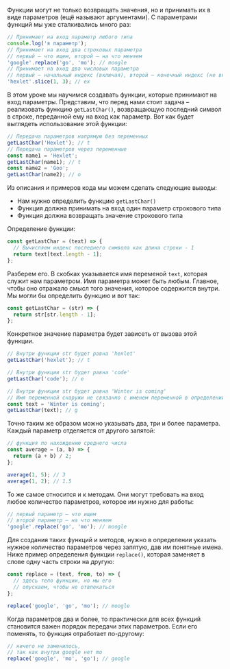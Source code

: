 
Функции могут не только возвращать значения, но и принимать их в виде параметров (ещё называют аргументами). С параметрами функций мы уже сталкивались много раз:

```javascript
// Принимает на вход параметр любого типа
console.log('я параметр');
// Принимает на вход два строковых параметра
// первый – что ищем, второй – на что меняем
'google'.replace('go', 'mo'); // moogle
// Принимает на вход два числовых параметра
// первый – начальный индекс (включая), второй – конечный индекс (не включая)
'hexlet'.slice(1, 3); // ex
```

В этом уроке мы научимся создавать функции, которые принимают на вход параметры. Представим, что перед нами стоит задача – реализовать функцию `getLastChar()`, возвращающую последний символ в строке, переданной ему на вход как параметр. Вот как будет выглядеть использование этой функции:

```javascript
// Передача параметров напрямую без переменных
getLastChar('Hexlet'); // t
// Передача параметров через переменные
const name1 = 'Hexlet';
getLastChar(name1); // t
const name2 = 'Goo';
getLastChar(name2); // o
```

Из описания и примеров кода мы можем сделать следующие выводы:

* Нам нужно определить функцию `getLastChar()`
* Функция должна принимать на вход один параметр строкового типа
* Функция должна возвращать значение строкового типа

Определение функции:

```javascript
const getLastChar = (text) => {
  // Вычисляем индекс последнего символа как длина строки - 1
  return text[text.length - 1];
};
```

Разберем его. В скобках указывается имя переменой `text`, которая служит нам параметром. Имя параметра может быть любым. Главное, чтобы оно отражало смысл того значения, которое содержится внутри. Мы могли бы определить функцию и вот так:

```javascript
const getLastChar = (str) => {
  return str[str.length - 1];
};
```

Конкретное значение параметра будет зависеть от вызова этой функции.

```javascript
// Внутри функции str будет равна 'hexlet'
getLastChar('hexlet'); // t

// Внутри функции str будет равна 'code'
getLastChar('code'); // e

// Внутри функции str будет равна 'Winter is coming'
// Имя переменной снаружи не связанно с именем переменной в определении функции
const text = 'Winter is coming';
getLastChar(text); // g
```

Точно таким же образом можно указывать два, три и более параметра. Каждый параметр отделяется от другого запятой:

```javascript
// функция по нахождению среднего числа
const average = (a, b) => {
  return (a + b) / 2;
};

average(1, 5); // 3
average(1, 2); // 1.5
```

То же самое относится и к методам. Они могут требовать на вход любое количество параметров, которое им нужно для работы:

```javascript
// первый параметр – что ищем
// второй параметр – на что меняем
'google'.replace('go', 'mo'); // moogle
````

Для создания таких функций и методов, нужно в определении указать нужное количество параметров через запятую, дав им понятные имена. Ниже пример определения функции `replace()`, которая заменяет в слове одну часть строки на другую:

```javascript
const replace = (text, from, to) => {
  // здесь тело функции, но мы его
  // опускаем, чтобы не отвлекаться
};

replace('google', 'go', 'mo'); // moogle
```

Когда параметров два и более, то практически для всех функций становится важен порядок передачи этих параметров. Если его поменять, то функция отработает по-другому:

```javascript
// ничего не заменилось,
// так как внутри google нет mo
replace('google', 'mo', 'go'); // google
```
